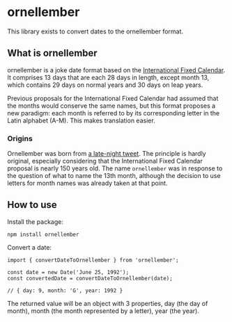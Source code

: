 # ornellember

This library exists to convert dates to the ornellember format.

## What is ornellember
ornellember is a joke date format based on the [International Fixed Calendar](https://en.wikipedia.org/wiki/International_Fixed_Calendar#:~:text=7%20External%20links-,Rules,the%20total%20to%20365%20days.). It comprises 13 days that are each 28 days in length, except month 13, which contains 29 days on normal years and 30 days on leap years.

Previous proposals for the International Fixed Calendar had assumed that the months would conserve the same names, but this format proposes a new paradigm: each month is referred to by its corresponding letter in the Latin alphabet (A-M). This makes translation easier.


### Origins
Ornellember was born from [a late-night tweet](https://twitter.com/zerornella/status/1448764828122759170?s=20). The principle is hardly original, especially considering that the International Fixed Calendar proposal is nearly 150 years old. The name `ornellember` was in response to the question of what to name the 13th month, although the decision to use letters for month names was already taken at that point.

## How to use
Install the package:
```
npm install ornellember
```

Convert a date:
```
import { convertDateToOrnellember } from 'ornellember';

const date = new Date('June 25, 1992');
const convertedDate = convertDateToOrnellember(date);

// { day: 9, month: 'G', year: 1992 }
```

The returned value will be an object with 3 properties, day (the day of month), month (the month represented by a letter), year (the year).
